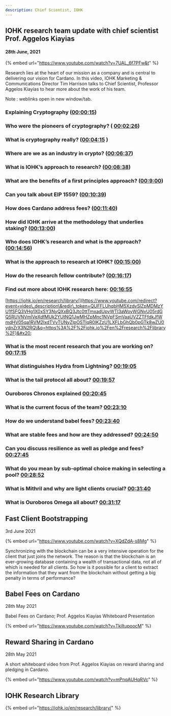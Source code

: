 ```yaml
---
description: Chief Scientist, IOHK
---
```


## IOHK research team update with chief scientist Prof. Aggelos Kiayias

#### 28th June, 2021

{% embed url="https://www.youtube.com/watch?v=7UAL_6f7PFw&t" %}

Research lies at the heart of our mission as a company and is central to delivering our vision for Cardano. In this video, IOHK Marketing & Communications Director Tim Harrison talks to Chief Scientist, Professor Aggelos Kiayias to hear more about the work of his team.&#x20;

Note : weblinks open in new window/tab.

### Explaining Cryptography ([00:00:15](https://www.youtube.com/watch?v=7UAL\_6f7PFw\&t=15s))

### Who were the pioneers of cryptography? ( [00:02:26](https://www.youtube.com/watch?v=7UAL\_6f7PFw\&t=146s))

### What is cryptography really? ([00:04:15](https://www.youtube.com/watch?v=7UAL\_6f7PFw\&t=255s) )

### Where are we as an industry in crypto? ([00:06:37](https://www.youtube.com/watch?v=7UAL\_6f7PFw\&t=397s))

### What is IOHK’s approach to research? ([00:08:38](https://www.youtube.com/watch?v=7UAL\_6f7PFw\&t=518s))

### What are the benefits of a first principles approach? ([00:9:00](https://www.youtube.com/watch?v=7UAL\_6f7PFw\&t=540s))

### Can you talk about EIP 1559? ([00:10:39](https://www.youtube.com/watch?v=7UAL\_6f7PFw\&t=639s))

### How does Cardano address fees? ([00:11:40](https://www.youtube.com/watch?v=7UAL\_6f7PFw\&t=700s))

### How did IOHK arrive at the methodology that underlies staking? ([00:13:00](https://www.youtube.com/watch?v=7UAL\_6f7PFw\&t=780s))

### Who does IOHK’s research and what is the approach? ([00:14:56](https://www.youtube.com/watch?v=7UAL\_6f7PFw\&t=896s))

### What is the approach to research at IOHK? ([00:15:00](https://www.youtube.com/watch?v=7UAL\_6f7PFw\&t=900s))

### How do the research fellow contribute? ([00:16:17](https://www.youtube.com/watch?v=7UAL\_6f7PFw\&t=977s))

### Find out more about IOHK research here: [00:16:55](https://www.youtube.com/watch?v=7UAL\_6f7PFw\&t=1015s)

[https://iohk.io/en/research/library/](https://www.youtube.com/redirect?event=video\_description\&redir\_token=QUFFLUhqbHM5XzdvSlZpMDMzYU1fSFQ3VHg1X0xSY3NyQXxBQ3Jtc0ttTmxadUpvWTI3aWoyWGNvU05rdGQ5RUVNVmlVeXdfMUk2YUtNQ1JwMHZpMnc1NVpFSmVaaUVZZTFfdkJfWmdHV05qa1RVM2lxdTVvTUNyZlpOSTlqR0lKZzU1LXFLbGhQb0pGTk8wZU0ydnZrX3N2RQ\&q=https%3A%2F%2Fiohk.io%2Fen%2Fresearch%2Flibrary%2F)&#x20;

### What is the most recent research that you are working on? [00:17:15](https://www.youtube.com/watch?v=7UAL\_6f7PFw\&t=1035s)&#x20;

### What distinguishes Hydra from Lightning? [00:19:05](https://www.youtube.com/watch?v=7UAL\_6f7PFw\&t=1145s)&#x20;

### What is the tail protocol all about? [00:19:57](https://www.youtube.com/watch?v=7UAL\_6f7PFw\&t=1197s)&#x20;

### Ouroboros Chronos explained [00:20:45](https://www.youtube.com/watch?v=7UAL\_6f7PFw\&t=1245s)&#x20;

### What is the current focus of the team? [00:23:10](https://www.youtube.com/watch?v=7UAL\_6f7PFw\&t=1390s)&#x20;

### How do we understand babel fees? [00:23:40](https://www.youtube.com/watch?v=7UAL\_6f7PFw\&t=1420s)&#x20;

### What are stable fees and how are they addressed? [00:24:50](https://www.youtube.com/watch?v=7UAL\_6f7PFw\&t=1490s)&#x20;

### Can you discuss resilience as well as pledge and fees? [00:27:45](https://www.youtube.com/watch?v=7UAL\_6f7PFw\&t=1665s)&#x20;

### What do you mean by sub-optimal choice making in selecting a pool? [00:28:52](https://www.youtube.com/watch?v=7UAL\_6f7PFw\&t=1732s)&#x20;

### What is Mithril and why are light clients crucial? [00:31:40](https://www.youtube.com/watch?v=7UAL\_6f7PFw\&t=1900s)&#x20;

### What is Ouroboros Omega all about? [00:31:17](https://www.youtube.com/watch?v=7UAL\_6f7PFw\&t=1877s)&#x20;

## Fast Client Bootstrapping

3rd June 2021

{% embed url="https://www.youtube.com/watch?v=XQdZdA-s8Mg" %}

Synchronizing with the blockchain can be a very intensive operation for the client that just joins the network. The reason is that the blockchain is an ever-growing database containing a wealth of transactional data, not all of which is needed for all clients. So how is it possible for a client to extract the information that they want from the blockchain without getting a big penalty in terms of performance?

## Babel Fees on Cardano

28th May 2021

Babel Fees on Cardano; Prof. Aggelos Kiayias Whiteboard Presentation

{% embed url="https://www.youtube.com/watch?v=TkiltupoocM" %}

## Reward Sharing in Cardano

28th May 2021

A short whiteboard video from Prof. Aggelos Kiayias on reward sharing and pledging in Cardano.

{% embed url="https://www.youtube.com/watch?v=mPnqAUHqRVc" %}



## IOHK Research Library

{% embed url="https://iohk.io/en/research/library/" %}

&#x20;
